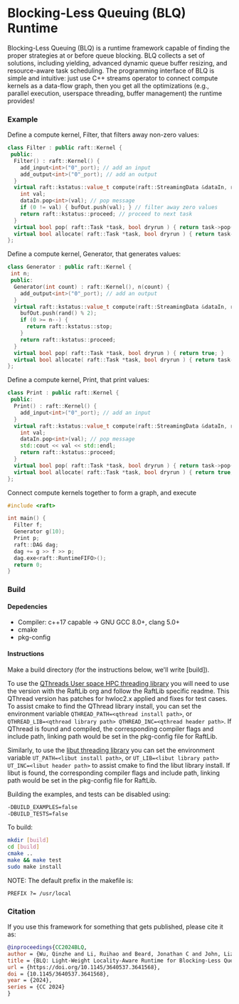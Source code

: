 Blocking-Less Queuing (BLQ) Runtime
===================================

Blocking-Less Queuing (BLQ) is a runtime framework capable of finding the proper strategies at or before queue blocking.
BLQ collects a set of solutions, including yielding, advanced dynamic queue buffer resizing, and resource-aware task scheduling.
The programming interface of BLQ is simple and intuitive:
just use C++ streams operator to connect compute kernels as a data-flow graph, 
then you get all the optimizations (e.g., parallel execution, userspace threading, buffer management) the runtime provides!

### Example

Define a compute kernel, Filter, that filters away non-zero values:
```c++
class Filter : public raft::Kernel {
 public:
  Filter() : raft::Kernel() {
    add_input<int>("0"_port); // add an input
    add_output<int>("0"_port); // add an output
  }
  virtual raft::kstatus::value_t compute(raft::StreamingData &dataIn, raft::StreamingData &bufOut) {
    int val;
    dataIn.pop<int>(val); // pop message
    if (0 != val) { bufOut.push(val); } // filter away zero values
    return raft::kstatus::proceed; // proceed to next task
  }
  virtual bool pop( raft::Task *task, bool dryrun ) { return task->pop( "0"_port, dryrun ); }
  virtual bool allocate( raft::Task *task, bool dryrun ) { return task->allocate( "0"_port, dryrun ); }
};
```

Define a compute kernel, Generator, that generates values:
```c++
class Generator : public raft::Kernel {
 int n;
 public:
  Generator(int count) : raft::Kernel(), n(count) {
    add_output<int>("0"_port); // add an output
  }
  virtual raft::kstatus::value_t compute(raft::StreamingData &dataIn, raft::StreamingData &bufOut) {
    bufOut.push(rand() % 2);
    if (0 >= n--) {
      return raft::kstatus::stop;
    }
    return raft::kstatus::proceed;
  }
  virtual bool pop( raft::Task *task, bool dryrun ) { return true; }
  virtual bool allocate( raft::Task *task, bool dryrun ) { return task->allocate( "0"_port, dryrun ); }
};
```

Define a compute kernel, Print, that print values:
```c++
class Print : public raft::Kernel {
 public:
  Print() : raft::Kernel() {
    add_input<int>("0"_port); // add an input
  }
  virtual raft::kstatus::value_t compute(raft::StreamingData &dataIn, raft::StreamingData &bufOut) {
    int val;
    dataIn.pop<int>(val); // pop message
    std::cout << val << std::endl;
    return raft::kstatus::proceed;
  }
  virtual bool pop( raft::Task *task, bool dryrun ) { return task->pop( "0"_port, dryrun ); }
  virtual bool allocate( raft::Task *task, bool dryrun ) { return true; }
};
```

Connect compute kernels together to form a graph, and execute 
```c++
#include <raft>

int main() {
  Filter f;
  Generator g(10);
  Print p;
  raft::DAG dag;
  dag += g >> f >> p;
  dag.exe<raft::RuntimeFIFO>();
  return 0;
}
```

### Build

#### Depedencies
* Compiler: c++17 capable -> GNU GCC 8.0+, clang 5.0+
* cmake
* pkg-config

#### Instructions

Make a build directory (for the instructions below, we'll 
write [build]).

To use the [QThreads User space HPC threading library](http://www.cs.sandia.gov/qthreads/) 
you will need to use the version with the RaftLib org and follow the RaftLib specific readme. 
This QThread version has patches for hwloc2.x applied and fixes for test cases.
To assist cmake to find the QThread library install, you can set the environment variable
`QTHREAD_PATH=<qthread install path>`, or
`QTHREAD_LIB=<qthread library path> QTHREAD_INC=<qthread header path>`.
If QThread is found and compiled, the corresponding compiler flags and include path, linking
path would be set in the pkg-config file for RaftLib.

Similarly, to use the [libut threading library](https://github.com/UT-LCA/libut)
you can set the environment variable
`UT_PATH=<libut install path>`, or
`UT_LIB=<libut library path> UT_INC=<libut header path>`
to assist cmake to find the libut library install.
If libut is found, the corresponding compiler flags and include path, linking path would
be set in the pkg-config file for RaftLib.

Building the examples, and tests can be disabled using:
```bash
-DBUILD_EXAMPLES=false
-DBUILD_TESTS=false
```

To build:

```bash
mkdir [build]
cd [build]
cmake ..
make && make test
sudo make install
```
NOTE: The default prefix in the makefile is: 
```
PREFIX ?= /usr/local
```

### Citation
If you use this framework for something that gets published, please cite it as:
```bibtex
@inproceedings{CC2024BLQ,
author = {Wu, Qinzhe and Li, Ruihao and Beard, Jonathan C and John, Lizy K},
title = {BLQ: Light-Weight Locality-Aware Runtime for Blocking-Less Queuing},
url = {https://doi.org/10.1145/3640537.3641568},
doi = {10.1145/3640537.3641568},
year = {2024},
series = {CC 2024}
}
```
